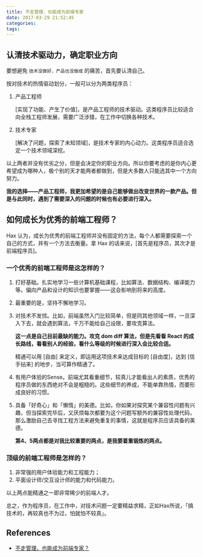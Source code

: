 ```yaml
---
title: 不走管理，也能成为前端专家
date: 2017-03-29 21:52:45
categories:
tags:
---
```


## 认清技术驱动力，确定职业方向

要想避免 `技术没做好，产品也没做成` 的痛苦，首先要认清自己。

按对技术的热情驱动划分，一般可以分为两类程序员：

1. 产品工程师

    [实现了功能、产生了价值]，是产品工程师的技术驱动。这类程序员比较适合向全栈工程师发展，需要广泛涉猎，在工作中切换各种技术。

2. 技术专家

    [解决了问题，探索了未知领域]，是技术专家的内心动力。这类程序员适合选定一个技术领域深挖。

以上两者并没有优劣之分，但是会决定你的职业方向。所以你要考虑的是你内心更希望成为哪种人，极个别的天才能两者都做到，但是大多数人只能选其中一个方向努力。

**我的选择——产品工程师，我更加希望的是自己能够做出改变世界的一款产品。但是与此同时，遇到了需要深入的问题的时候也有必要进行深入。**

## 如何成长为优秀的前端工程师？

Hax 认为，成长为优秀的前端工程师并没有固定的方法，每个人都需要探索一个自己的方式，并有一个方法去衡量。拿 Hax 的话来说，[首先是程序员，其次才是前端程序员]。

### 一个优秀的前端工程师是这怎样的？

1. 打好基础。扎实地学习一些计算机基础课程，比如算法、数据结构、编译能力等。偏向产品和设计的知识也要掌握——这会影响到将来的高度。
2. 最重要的是，坚持不懈地学习。
3. 对技术不发怵。比如，前端虽然入门比较简单，但是同其他领域一样，一旦深入下去，就会遇到算法，千万不能给自己设限，要攻克算法。

    **这一点是自己目前最缺的能力。攻克 dom diff 算法，但是先看看 React 的成长路线，看看别人的经验，看什么等级的时候进行深入会比较合适。**

    精通可以用 [自由] 来定义，即运用这项技术来达成目标的 [自由度]，达到 [信手拈来] 的地步，当可算作精通了。

4. 有用户体验的Sense。前端尤其看重细节，较真儿才能看出人的素质，优秀的程序员做的东西绝对不会是粗糙的。这些细节的养成，不能单靠热情，而要形成良好的习惯。
5. 具备「好奇心」和「懒惰」的美德。比如，你如果对探究某个兼容性问题有兴趣，但当探索完毕后，又厌烦每次都要为这个问题写额外的兼容性处理代码，那么激励自己去寻找工程方法来避免重复的事情，这就是程序员应该具备的美德。

    **第4、5两点都是对我比较重要的两点，是我要着重锻炼的两点。**

### 顶级的前端工程师是怎样的？

1. 非常强的用户体验能力和工程能力；
2. 平面设计师/交互设计师的能力和代码能力。

以上两点能精通之一即非常稀少的前端人才。

总之，作为程序员，在工作中，对技术问题一定要精益求精，正如Hax所说，「搞技术的，再较真也不为过，怕就怕不较真」。

## References

- [不走管理，也能成为前端专家？](https://www.100offer.com/blog/posts/86)
